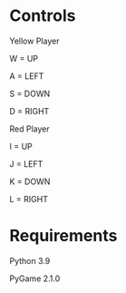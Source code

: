 # Controls

Yellow Player

W = UP 

A = LEFT

S = DOWN

D = RIGHT

Red Player

I = UP

J = LEFT

K = DOWN

L = RIGHT

# Requirements

Python 3.9

PyGame 2.1.0
